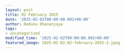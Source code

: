 ```yaml
---
layout: post
title: 02 February 2025
date: '2025-02-02T00:00:00.002+00:00'
author: Dedunu Dhananjaya
tags:
- uncategorized
modified_time: '2025-02-02T00:00:00.002+00:00'
featured_image: 2025-02-02-02-february-2025-2.jpeg
---
```


